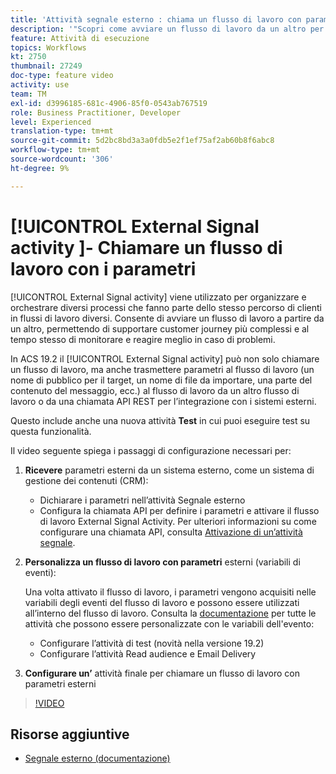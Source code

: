 ```yaml
---
title: 'Attività segnale esterno : chiama un flusso di lavoro con parametri'
description: '"Scopri come avviare un flusso di lavoro da un altro per supportare percorsi di clienti più complessi e allo stesso tempo come monitorare e reagire meglio ai problemi."'
feature: Attività di esecuzione
topics: Workflows
kt: 2750
thumbnail: 27249
doc-type: feature video
activity: use
team: TM
exl-id: d3996185-681c-4906-85f0-0543ab767519
role: Business Practitioner, Developer
level: Experienced
translation-type: tm+mt
source-git-commit: 5d2bc8bd3a3a0fdb5e2f1ef75af2ab60b8f6abc8
workflow-type: tm+mt
source-wordcount: '306'
ht-degree: 9%

---
```


# [!UICONTROL External Signal activity ]- Chiamare un flusso di lavoro con i parametri

[!UICONTROL External Signal activity] viene utilizzato per organizzare e orchestrare diversi processi che fanno parte dello stesso percorso di clienti in flussi di lavoro diversi. Consente di avviare un flusso di lavoro a partire da un altro, permettendo di supportare customer journey più complessi e al tempo stesso di monitorare e reagire meglio in caso di problemi.

In ACS 19.2 il [!UICONTROL External Signal activity] può non solo chiamare un flusso di lavoro, ma anche trasmettere parametri al flusso di lavoro (un nome di pubblico per il target, un nome di file da importare, una parte del contenuto del messaggio, ecc.) al flusso di lavoro da un altro flusso di lavoro o da una chiamata API REST per l’integrazione con i sistemi esterni.

Questo include anche una nuova attività **Test** in cui puoi eseguire test su questa funzionalità.

Il video seguente spiega i passaggi di configurazione necessari per:

1. **Ricevere** parametri esterni da un sistema esterno, come un sistema di gestione dei contenuti (CRM):

   * Dichiarare i parametri nell’attività Segnale esterno
   * Configura la chiamata API per definire i parametri e attivare il flusso di lavoro External Signal Activity. Per ulteriori informazioni su come configurare una chiamata API, consulta [Attivazione di un’attività segnale](https://docs.campaign.adobe.com/doc/standard/en/api/ACS_API.html#triggering-a-signal-activity).

1. **Personalizza un flusso di lavoro con parametri**  esterni (variabili di eventi):

   Una volta attivato il flusso di lavoro, i parametri vengono acquisiti nelle variabili degli eventi del flusso di lavoro e possono essere utilizzati all’interno del flusso di lavoro. Consulta la [documentazione](https://helpx.adobe.com/campaign/standard/automating/using/calling-a-workflow-with-external-parameters.html) per tutte le attività che possono essere personalizzate con le variabili dell&#39;evento:

   * Configurare l’attività di test (novità nella versione 19.2)
   * Configurare l’attività Read audience e Email Delivery

1. **Configurare un’** attività finale per chiamare un flusso di lavoro con parametri esterni

>[!VIDEO](https://video.tv.adobe.com/v/27249/?quality=12)

## Risorse aggiuntive

* [Segnale esterno (documentazione)](https://experienceleague.adobe.com/docs/campaign-standard/using/managing-processes-and-data/calling-workflow-external-parameters/calling-a-workflow-with-external-parameters.html)
